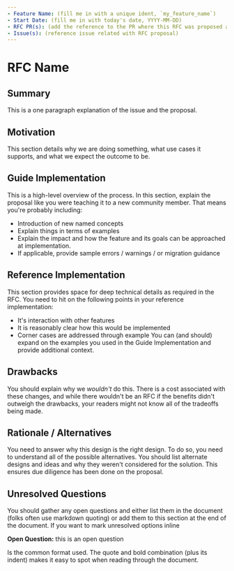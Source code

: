 ```yaml
---
- Feature Name: (fill me in with a unique ident, `my_feature_name`)
- Start Date: (fill me in with today's date, YYYY-MM-DD)
- RFC PR(s): (add the reference to the PR where this RFC was proposed and discussed, can only be added after the PR has been created)
- Issue(s): (reference issue related with RFC proposal)
---
```


# RFC Name

## Summary

[summary]: #summary

This is a one paragraph explanation of the issue and the proposal.

## Motivation

[motivation]: #motivation

This section details why we are doing something, what use cases it supports, and what we expect the outcome to be.

## Guide Implementation

[guide-level-explanation]: #guide-level-explanation

This is a high-level overview of the process. In this section, explain the proposal like you were teaching it to a new community member. That means you're probably including:

* Introduction of new named concepts
* Explain things in terms of examples
* Explain the impact and how the feature and its goals can be approached at implementation.
* If applicable, provide sample errors / warnings / or migration guidance

## Reference Implementation

[reference-level-explanation]: #reference-level-explanation

This section provides space for deep technical details as required in the RFC. You need to hit on the following points in your reference implementation:

* It's interaction with other features
* It is reasonably clear how this would be implemented
* Corner cases are addressed through example
You can (and should) expand on the examples you used in the Guide Implementation and provide additional context.

## Drawbacks

[drawbacks]: #drawbacks

You should explain why we _wouldn't_ do this. There is a cost associated with these changes, and while there wouldn't be an RFC if the benefits didn't outweigh the drawbacks, your readers might not know all of the tradeoffs being made.

## Rationale / Alternatives

[rationale-and-alternatives]: #rationale-and-alternatives

You need to answer why this design is the right design. To do so, you need to understand all of the possible alternatives. You should list alternate designs and ideas and why they weren't considered for the solution. This ensures due diligence has been done on the proposal.

## Unresolved Questions

[unresolved-questions]: #unresolved-questions

You should gather any open questions and either list them in the document (folks often use markdown quoting) or add them to this section at the end of the document. If you want to mark unresolved options inline

**Open Question:** this is an open question

Is the common format used. The quote and bold combination (plus its indent) makes it easy to spot when reading through the document.